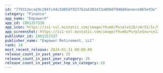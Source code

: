 ```yaml
---
id: "779313eca24c294fc44c5885df9237b2a5302433a00b0794680aeaece065e93e"
category: "Finance"
app_name: "Empower®"
app_id: 1001257338
app_icon: https://is1-ssl.mzstatic.com/image/thumb/Purple126/v4/51/1c/9d/511c9de0-ead2-2f9d-8bd2-19d07c15004b/AppIcon-0-0-1x_U007emarketing-0-6-0-sRGB-0-85-220.png/1024x1024bb.png
app_screenshot: https://is1-ssl.mzstatic.com/image/thumb/PurpleSource123/v4/20/e5/23/20e523de-26f4-e0af-fd91-7251a809852b/6e455bf9-eaea-47a1-9aac-bd5589a326bb_Screenshot_1_-_Login@1x.png/1242x2688bb.png
publisher_id: 1001257337
publisher_name: "Empower Retirement, LLC"
rank: 34
most_recent_release: 2024-01-31 00:00:00
release_count_in_past_year: 25
release_count_in_past_year_category: 20
release_count_in_past_year_top_in_category: 28
---
```

